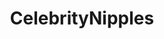 ---
title: CelebrityNipples
crosslinks:
- YeOldeNudes
- SomeXMyArmsBendBack
- NudieWorld
- ItalianBoners
- WatchItForThePlot
---